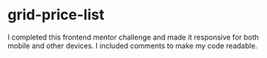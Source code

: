 # grid-price-list
I completed this frontend mentor challenge and made it responsive for both mobile and other devices.
I included comments to make my code readable.
